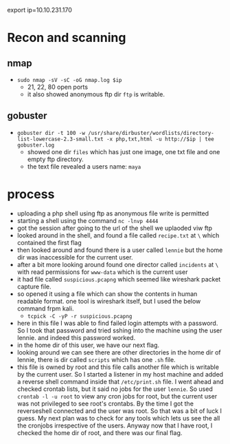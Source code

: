 export ip=10.10.231.170

# Recon and scanning

## nmap
- `sudo nmap -sV -sC -oG nmap.log $ip`
  - 21, 22, 80 open ports
  - it also showed anonymous ftp dir `ftp` is writable.
## gobuster
- `gobuster dir -t 100 -w /usr/share/dirbuster/wordlists/directory-list-lowercase-2.3-small.txt -x php,txt,html -u http://$ip | tee gobuster.log`
  - showed one dir `files` which has just one image, one txt file and one empty ftp directory.
  - the text file revealed a users name: `maya`

# process
- uploading a php shell using ftp as anonymous file write is permitted
- starting a shell using the command `nc -lnvp 4444`
- got the session after going to the url of the shell we uplaoded viw ftp
- looked around in the shell, and found a file called `recipe.txt` at `\` which contained the first flag
- then looked around and found there is a user called `lennie` but the home dir was inaccessible for the current user.
- after a bit more looking around found one director called `incidents` at `\` with read permissions for `www-data` which is the current user
- it had file called `suspicious.pcapng` which seemed like wireshark packet capture file.
- so opened it using a file which can show the contents in human readable format. one tool is wireshark itself, but I used the below command frpm kali.
  - `tcpick -C -yP -r suspicious.pcapng`
- here in this file I was able to find failed login attempts with a password. So I took that password and tried sshing into the machine using the user lennie. and indeed this password worked.
- in the home dir of this user, we have our next flag.
- looking around we can see there are other directories in the home dir of lennie, there is dir called `scripts` which has one `.sh` file.
- this file is owned by root and this file calls another file which is writable by the current user. So I started a listener in my host machine and added a reverse shell command inside that `/etc/print.sh` file. I went ahead and checked crontab lists, but it said no jobs for the user `lennie`. So used `crontab -l -u root` to view any cron jobs for root, but the current user was not privileged to see root's crontabs. By the time I got the reverseshell connected and the user was root. So that was a bit of luck I guess. My next plan was to check for any tools which lets us see the all the cronjobs irrespective of the users. Anyway now that I have root, I checked the home dir of root, and there was our final flag.